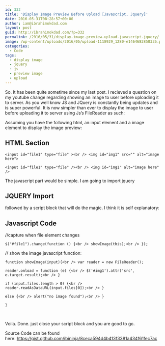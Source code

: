 ```yaml
---
id: 332
title: 'Display Image Preview Before Upload [Javascript, Jquery]'
date: 2016-05-31T08:28:57+00:00
author: iam@ibrahimokdad.com
layout: post
guid: http://ibrahimokdad.com/?p=332
permalink: /2016/05/31/display-image-preview-upload-javascript-jquery/
image: /wp-content/uploads/2016/05/upload-1118929_1280-e1464683850335.png
categories:
  - Code
tags:
  - display image
  - jquery
  - js
  - preview image
  - upload
---
```

So. It has been quite sometime since my last post. I recieved a question on my youtube change regarding showing an image to user before uploading it to server. As you well know JS and JQuery is constantly being updates and is super powerful. It is now simpler than ever to display the image to user before uploading it to server using Js&#8217;s FileReader as such:

Assuming you have the following html, an input element and a image element to display the image preview:

## HTML Section

`<input id="file1" type="file" ><br />
<img id="img1" src="" alt="image here">`

`<input id="file1" type="file" /><br />
<img id="img1" alt="image here" />`

The javascript part would be simple. I am going to import jquery

## JQUERY Import

<script src=&#8221;http://ajax.aspnetcdn.com/ajax/jQuery/jquery-1.12.2.min.js&#8221;></script>

followed by a script block that will do the magic. I think it is self explanatory:

## Javascript Code

//capture when file element changes

`$("#file1").change(function () {<br />
showImage(this);<br />
});`

// show the image javascript function:

`function showImage(input){<br />
var reader = new FileReader();`

`reader.onload = function (e) {<br />
$('#img1').attr('src', e.target.result);<br />
}`

`if (input.files.length > 0) {<br />
reader.readAsDataURL(input.files[0]);<br />
}`

`else {<br />
alert("no image found");<br />
}`

`}`

&nbsp;

Voila. Done. just close your script block and you are good to go.

Source Code can be found here: https://gist.github.com/ibininja/8ceca594d4b413f3381a434f61fec7ac